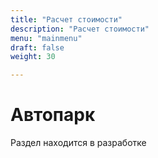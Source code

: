 ```yaml
---
title: "Расчет стоимости" 
description: "Расчет стоимости"
menu: "mainmenu"
draft: false
weight: 30

---
```


# Автопарк

Раздел находится в разработке